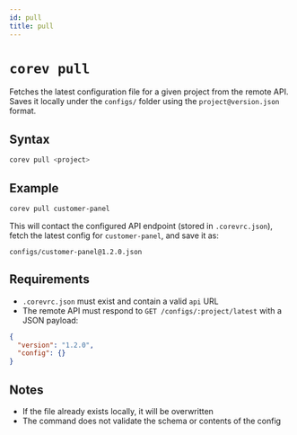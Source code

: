 ```yaml
---
id: pull
title: pull
---
```


# `corev pull`

Fetches the latest configuration file for a given project from the remote API.  
Saves it locally under the `configs/` folder using the `project@version.json` format.

## Syntax

```bash
corev pull <project>
```

## Example

```bash
corev pull customer-panel
```

This will contact the configured API endpoint (stored in `.corevrc.json`), fetch the latest config for `customer-panel`, and save it as:

```
configs/customer-panel@1.2.0.json
```

## Requirements

- `.corevrc.json` must exist and contain a valid `api` URL
- The remote API must respond to `GET /configs/:project/latest` with a JSON payload:

```json
{
  "version": "1.2.0",
  "config": {}
}
```

## Notes

- If the file already exists locally, it will be overwritten
- The command does not validate the schema or contents of the config
